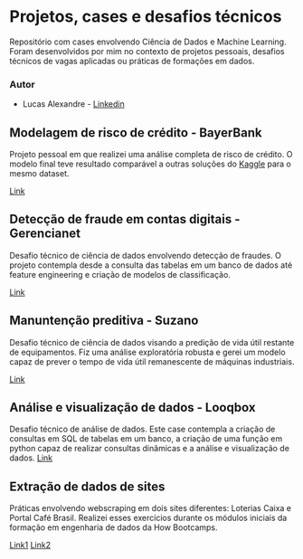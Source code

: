 # Projetos, cases e desafios técnicos
Repositório com cases envolvendo Ciência de Dados e Machine Learning. Foram desenvolvidos por mim no contexto de projetos pessoais, desafios técnicos de vagas aplicadas ou práticas de formações em dados.

### Autor
* Lucas Alexandre - [Linkedin](https://www.linkedin.com/in/lucasabo/)

## Modelagem de risco de crédito - BayerBank
Projeto pessoal em que realizei uma análise completa de risco de crédito. O modelo final teve resultado comparável a outras soluções do [Kaggle](https://www.kaggle.com/datasets/uciml/german-credit) para o mesmo dataset.

[Link](https://github.com/lucasabo/Portfolio/blob/main/Credit_Risk_BayerBank.ipynb)

## Detecção de fraude em contas digitais - Gerencianet
Desafio técnico de ciência de dados envolvendo detecção de fraudes. O projeto contempla desde a consulta das tabelas em um banco de dados até feature engineering e criação de modelos de classificação.

[Link](https://github.com/lucasabo/Portfolio/blob/main/Detecção_de_Fraudes_Gerencianet.ipynb)

## Manuntenção preditiva - Suzano
Desafio técnico de ciência de dados visando a predição de vida útil restante de equipamentos. Fiz uma análise exploratória robusta e gerei um modelo capaz de prever o tempo de vida útil remanescente de máquinas industriais.

[Link](https://github.com/lucasabo/Portfolio/blob/main/Manuntenção_Preditiva_Suzano.ipynb)

## Análise e visualização de dados - Looqbox
Desafio técnico de análise de dados. Este case contempla a criação de consultas em SQL de tabelas em um banco, a criação de uma função em python capaz de realizar consultas dinâmicas e a análise e visualização de dados.
[Link](https://github.com/lucasabo/Portfolio/blob/main/EDA_Looqbox.ipynb)

## Extração de dados de sites
Práticas envolvendo webscraping em dois sites diferentes: Loterias Caixa e Portal Café Brasil. Realizei esses exercícios durante os módulos iniciais da formação em engenharia de dados da How Bootcamps.

[Link1](https://github.com/lucasabo/Portfolio/blob/main/ETL_Loterias_HowBootcamps.ipynb)
[Link2](https://github.com/lucasabo/Portfolio/blob/main/ETL_Podcast_HowBootcamps.ipynb)
